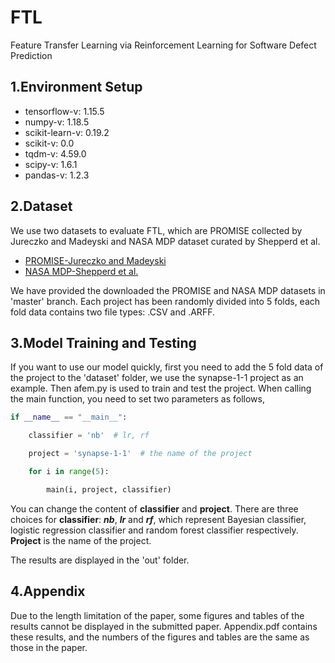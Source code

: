 # FTL
Feature Transfer Learning via Reinforcement Learning for Software Defect Prediction
## 1.Environment Setup
* tensorflow-v: 1.15.5
* numpy-v: 1.18.5
* scikit-learn-v: 0.19.2
* scikit-v: 0.0
* tqdm-v: 4.59.0
* scipy-v: 1.6.1
* pandas-v: 1.2.3
## 2.Dataset
We use two datasets to evaluate FTL, which are PROMISE collected by Jureczko and Madeyski and NASA MDP dataset curated by Shepperd et al. 
* [PROMISE-Jureczko and Madeyski](https://dl.acm.org/doi/abs/10.1145/1868328.1868342)
* [NASA MDP-Shepperd et al.](https://ieeexplore.ieee.org/abstract/document/6464273)

We have provided the downloaded the PROMISE and NASA MDP datasets in 'master' branch. Each project has been randomly divided into 5 folds, each fold data contains two file types: .CSV and .ARFF.
## 3.Model Training and Testing
If you want to use our model quickly, first you need to add the 5 fold data of the project to the 'dataset' folder, we use the synapse-1-1 project as an example. Then afem.py is used to train and test the project. When calling the main function, you need to set two parameters as follows,
```python
if __name__ == "__main__":
```
```python
    classifier = 'nb'  # lr, rf
```
```python
    project = 'synapse-1-1'  # the name of the project
```
```python
    for i in range(5):
```
```python
        main(i, project, classifier)
```

You can change the content of **classifier** and **project**. There are three choices for **classifier**: **_nb_**, **_lr_** and **_rf_**, which represent Bayesian classifier, logistic regression classifier and random forest classifier respectively. **Project** is the name of the project.

The results are displayed in the 'out' folder.
## 4.Appendix
Due to the length limitation of the paper, some figures and tables of the results cannot be displayed in the submitted paper. Appendix.pdf contains these results, and the numbers of the figures and tables are the same as those in the paper.

